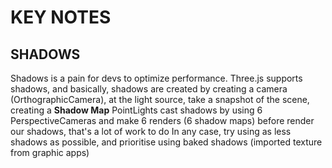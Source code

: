 # KEY NOTES

## SHADOWS

Shadows is a pain for devs to optimize performance. Three.js supports shadows, and basically, shadows are created by creating a camera (OrthographicCamera), at the light source, take a snapshot of the scene, creating a **Shadow Map**
PointLights cast shadows by using 6 PerspectiveCameras and make 6 renders (6 shadow maps) before render our shadows, that's a lot of work to do
In any case, try using as less shadows as possible, and prioritise using baked shadows (imported texture from graphic apps)
